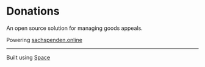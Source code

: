 # Donations

An open source solution for managing goods appeals.

Powering
[sachspenden.online](http://sachspenden.online)

___

Built using  [Space](https://meteor-space.readme.io/docs)